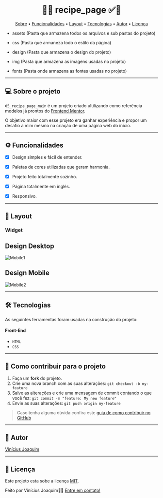 <!-- MODELO PROJETO FINALIZADO -->
<h1 align="center"> 
	  🚀✅ recipe_page ✅🚀
</h1>

<!-- ---------------------------------------------------------------------- -->

<!-- MODELO MENU DE NAVEGAÇÃO -->
<p align="center">
 <a href="#-sobre-o-projeto">Sobre</a> •
 <a href="#-funcionalidades">Funcionalidades</a> •
 <a href="#-layout">Layout</a> • 
 <a href="#-tecnologias">Tecnologias</a> • 
 <a href="#-autor">Autor</a> • 
 <a href="#user-content--licença">Licença</a>
</p>

<!-- ---------------------------------------------------------------------- -->


<!-- EXEMPLO DE DESCRIÇÃO DE UM PROJETO: -->
- assets (Pasta que armazena todos os arquivos e sub pastas do projeto)

- css (Pasta que armaneza todo o estilo da página)

- design (Pasta que armazena o design do projeto)

- img (Pasta que armazena as imagens usadas no projeto)

- fonts (Pasta onde armazena as fontes usadas no projeto)

---

<!-- ---------------------------------------------------------------------- -->

<!-- MODELO DESCRIÇÃO SOBRE O PROJETO: -->
## 💻 Sobre o projeto

<!-- EXPLICA O MOTIVO DO PROJETO -->
`05_recipe_page_main` é um projeto criado ultilizando como referência modelos já prontos do [Frontend Mentor](https://www.frontendmentor.io/).

O objetivo maior com esse projeto era ganhar experiência e propor um desafio a mim mesmo na criação de uma página web do início.

<!-- LINHA DE DIVISÃO: -->
---

<!-- ---------------------------------------------------------------------- -->

<!-- MODELO FUNCIONALIDADES: -->
## ⚙️ Funcionalidades

<!-- EXEMPLO DE FUNCIONALIDADES: -->
- [x] Design simples e fácil de entender.

- [x] Paletas de cores utilizadas que geram harmonia.

- [x] Projeto feito totalmente sozinho.

- [x] Página totalmente em inglês.

- [x] Responsivo.

---

<!-- ---------------------------------------------------------------------- -->

<!-- EXEMPLO DE LAYOUT: -->
## 🎨 Layout

### Widget

<!-- AQUI VOCÊ PASSA O CAMINHO DA IMAGEM -->
## Design Desktop

![Mobile1](./design/Frontend%20Mentor%20-%20Recipe%20page.png)<br>

## Design Mobile

![Mobile2](./design/mobile-design.jpg)<br>

---

<!-- ---------------------------------------------------------------------- -->

<!-- MODELO DE TECNOLOGIAS -->
## 🛠 Tecnologias

As seguintes ferramentas foram usadas na construção do projeto:

#### **Front-End**  
- `HTML`
- `CSS`


---

<!-- ---------------------------------------------------------------------- -->

<!-- MODELO DE COMO CONTRIBUIR PARA O PROJETO -->
## 💪 Como contribuir para o projeto

1. Faça um **fork** do projeto.
2. Crie uma nova branch com as suas alterações: `git checkout -b my-feature`
3. Salve as alterações e crie uma mensagem de commit contando o que você fez: `git commit -m "feature: My new feature"`
4. Envie as suas alterações: `git push origin my-feature`
> Caso tenha alguma dúvida confira este [guia de como contribuir no GitHub](./CONTRIBUTING.md)

---

<!-- ---------------------------------------------------------------------- -->

<!-- MODELO DE AUTOR-->
## 🦸 Autor

<a href="https://github.com/Vinicius-J">
Vinícius Joaquim</a>
 <br />

---

<!-- ---------------------------------------------------------------------- -->

<!-- MODELO DE LICENÇA -->
## 📝 Licença

Este projeto esta sobe a licença [MIT](./LICENSE).

Feito por Vinícius Joaquim👋🏽 [Entre em contato!](https://github.com/Vinicius-J)
